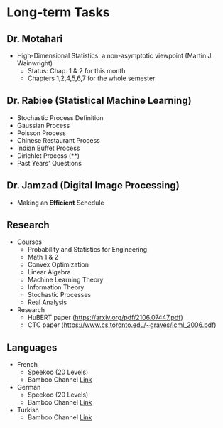 # Long-term Tasks
## Dr. Motahari
- High-Dimensional Statistics: a non-asymptotic viewpoint (Martin J. Wainwright)
    - Status: Chap. 1 & 2 for this month
    - Chapters 1,2,4,5,6,7 for the whole semester

## Dr. Rabiee (Statistical Machine Learning)
- Stochastic Process Definition
- Gaussian Process
- Poisson Process
- Chinese Restaurant Process
- Indian Buffet Process
- Dirichlet Process (**)
- Past Years' Questions

## Dr. Jamzad (Digital Image Processing)
- Making an **Efficient** Schedule

## Research
- Courses
    - Probability and Statistics for Engineering
    - Math 1 & 2
    - Convex Optimization
    - Linear Algebra
    - Machine Learning Theory
    - Information Theory
    - Stochastic Processes
    - Real Analysis 
- Research
    - HuBERT paper (https://arxiv.org/pdf/2106.07447.pdf)
    - CTC paper (https://www.cs.toronto.edu/~graves/icml_2006.pdf)


## Languages
- French
    - Speekoo (20 Levels)
    - Bamboo Channel [Link](https://www.youtube.com/watch?v=0s-mh_rLe1I&list=PLfvO0lX1t_Wylq1vrKpHdMXVhRtFkv54G) 
- German
    - Speekoo (20 Levels)
    - Bamboo Channel [Link](https://www.youtube.com/watch?v=2w7JiKuNrQM&list=PLfvO0lX1t_WxJNjeKU1pj-dW4TDEZd_Lg)
- Turkish
    - Bamboo Channel [Link](https://www.youtube.com/watch?v=EYpkg57QD6M&list=PLfvO0lX1t_WxEgPhAi7pUHvvXC_QHKLu3)


